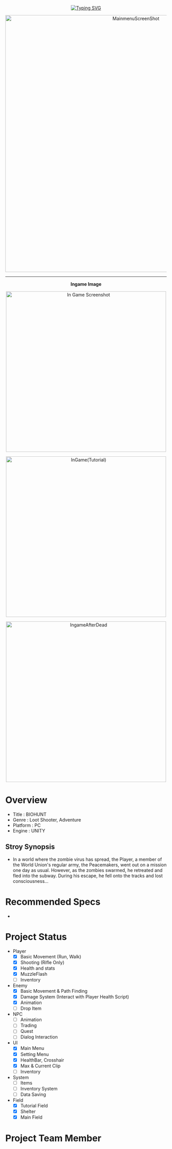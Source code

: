 <p align="center">
  <a href="https://git.io/typing-svg"><img src="https://readme-typing-svg.herokuapp.com?font=Chakra+Petch&weight=9000&size=35&pause=1000&color=AED984&center=true&vCenter=true&random=false&width=500&lines=Welcome+to+PROJECT%3ABIOHUNT" alt="Typing SVG" /></a>

<p align="center">
<img width=800" alt="MainmenuScreenShot" src="https://github.com/JeonEno/BIOHUNT/assets/109717235/25099674-19b5-4be8-bfe9-42cee88f23bb">
</p>

----
<p align="center">
<strong>Ingame Image</strong>

<p align="center">
  <img width="500" alt="In Game Screenshot" src="https://github.com/JeonEno/BIOHUNT/assets/109717235/f10ba820-4a0c-4009-b921-25f7354a5ccd">
<p align="center">
  <img width="500" alt="InGame(Tutorial)" src="https://github.com/JeonEno/BIOHUNT/assets/109717235/0d7de20c-f4bb-4bf2-b49b-3dbb6728e3b4">
<p align="center">
  <img width="500" alt="IngameAfterDead" src="https://github.com/JeonEno/BIOHUNT/assets/109717235/16eb714f-42f1-4f52-816e-57dbcb3a60ac">
</p>


# Overview

- Title : BIOHUNT
- Genre : Loot Shooter, Adventure
- Platform : PC
- Engine : UNITY

## Stroy Synopsis

- In a world where the zombie virus has spread, the Player, a member of the World Union's regular army, the Peacemakers, went out on a mission one day as usual. However, as the zombies swarmed, he retreated and fled into the subway. During his escape, he fell onto the tracks and lost consciousness...


# Recommended Specs

-

# Project Status

- Player
  - [x] Basic Movement (Run, Walk)
  - [x] Shooting (Rifle Only)
  - [x] Health and stats
  - [x] MuzzleFlash
  - [ ] Inventory
- Enemy
  - [x] Basic Movement & Path Finding
  - [x] Damage System (Interact with Player Health Script)
  - [x] Animation
  - [ ] Drop Item
- NPC
  - [ ] Animation
  - [ ] Trading
  - [ ] Quest
  - [ ] Dialog Interaction
- UI
  - [x] Main Menu
  - [x] Setting Menu
  - [x] HealthBar, Crosshair
  - [x] Max & Current Clip
  - [ ] Inventory
- System
  - [ ] Items
  - [ ] Inventory System
  - [ ] Data Saving
- Field
  - [x] Tutorial Field
  - [x] Shelter
  - [x] Main Field

# Project Team Member
